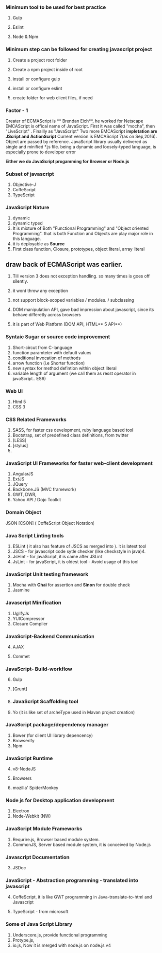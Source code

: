 ### Minimum tool to be used for best practice

1. Gulp

2. Eslint

3. Node & Npm


### Minimum step can be followed for creating javascript project

1. Create a project root folder

2. Create a  npm project inside of root

3. install or configure gulp
4. install or configure eslint
5. create folder for web client files, if need

### Factor - 1

Creater of ECMAScript is ** Brendan Eich**, he worked for Netscape
EMCAScript is offical name of JavaScript. First it was called "mocha", then "LiveScript" . Finallly as "JavaScript"
Two more EMCAScript **impletation are JScript and ActionScript**
Current version is EMCAScript 7\(as on Sep,2016\).
Object are passed by reference.
JavaScript library usually delivered as single and minified \*.js file.
being a dynamic and loosely-typed language, is especially prone to developer error

**Either we do JavaScript progamming for Browser or Node.js**

### Subset of javascript

1. Objective-J
2. CoffeScript
3. TypeScript

### JavaScript Nature

1. dynamic
2. dynamic typed
3. It is mixture of Both "Functional Programming" and "Object oriented Programming". that is both Function and Objects are play major role in this language.
4. it is deployable as **Source**
5. First class function, Closure, prototypes, object literal, array literal

## draw back of ECMAScript was earlier.

1. Till version 3 does not exception handling. so many times is goes off silently.
2. it wont throw any exception
3. not support block-scoped variables \/ modules. \/ subclassing
4. DOM manipulation API,  gave bad impression about javascript, since its behave differetly across browsers

5. it is part of Web Platform \(DOM API, HTML** 5 API**\)


### Syntaic Sugar or source code improvement

1. Short-circut from C-language
2. function paramteter with default values
3. conditional invocation of methods
4. arrow function \(i.e Shorter function\)
5. new syntax for method defintion within object literal
6. variable length of argument \(we call them as resst operator in javaScript.. ES6\)

### Web UI

1. Html 5
2. CSS 3

### CSS Related Frameworks

1. SASS, for faster css development, ruby language based tool
2. Bootstrap, set of predefined class definitions, from twitter
3. \[LESS\]
4. \[stylus\]
5. 

### JavaScript UI Frameworks for faster web-client development

1. AngularJS 
2. ExtJS
3. JQuery
4. Backbone.JS \(MVC  framework\)
5. GWT, DWR,
6. Yahoo API \/ Dojo Toolkit

### Domain Object

JSON
\[CSON\] \( CoffeScript Object Notation\)

### Java Script Linting tools

1. ESLint \( it also has feature of  JSCS as merged into \). it is latest tool
2. JSCS - for javascript code sytle checker \(like checkstyle in java\)4. 
3. JsHint - for javaScript, it is came after JSLint
4. JsLint - for javaScript, it is oldest tool - Avoid usage of this tool

### JavaScript Unit testing framework

1. Mocha with **Chai** for assertion and **Sinon** for double check
2. Jasmine

### Javascript Minification

1. UglifyJs
2. YUICompressor
3. Closure Compiler

  ### JavaScript-Backend Communication

4. AJAX

5. Commet

  ### JavaScript- Build-workflow

6. Gulp

7. \[Grunt\]

8. ### JavaScript Scaffolding tool

9. Yo \(it is like set of archeType used in Mavan project creation\)


### JavaScript package\/dependency manager

1. Bower \(for client UI library depencency\)
2. Browserify
3. Npm

  ### JavaScript Runtime

4. v8-NodeJS

5. Browsers

6. mozilla' SpiderMonkey


### Node js for Desktop application development

1. Electron
2. Node-Webkit \(NW\)

### JavaScript Module Frameworks

1. Requrire.js, Browser based module system.
2. CommonJS, Server based module system, it is conceived by Node.js

  ### Javascript Documentation

3. JSDoc

  ### JavaScript - Abstraction programming - translated into javascript

4. CoffeScript, it is like GWT programming in Java-translate-to-html and Javascript

5. TypeScript - from microsoft


### Some of Java Script Library

1. Underscore.js, provide functional programming
2. Protype.js,
3. io.js, Now it is merged with node.js on node.js v4


